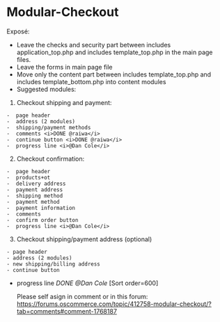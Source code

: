 # Modular-Checkout

Exposé:

-  Leave the checks and security part between includes application_top.php and includes template_top.php in the main page files.
- Leave the forms in main page file
- Move only the content part between includes template_top.php and includes template_bottom.php into content modules
- Suggested modules:

1.   Checkout shipping and payment:

    -  page header
    -  address (2 modules)
    -  shipping/payment methods
    -  comments <i>DONE @raiwa</i>
    -  continue button <i>DONE @raiwa</i>
    -  progress line <i>@Dan Cole</i>

2.   Checkout confirmation:

    -  page header
    -  products+ot
    -  delivery address
    -  payment address
    -  shipping method
    -  payment method
    -  payment information
    -  comments
    -  confirm order button
    -  progress line <i>@Dan Cole</i>

3.   Checkout shipping/payment address (optional)

    - page header
    - address (2 modules)
    - new shipping/billing address
    - continue button
-  progress line <i>DONE @Dan Cole</i> [Sort order=600]
    
    Please self asign in comment or in this forum:
    https://forums.oscommerce.com/topic/412758-modular-checkout/?tab=comments#comment-1768187
    
